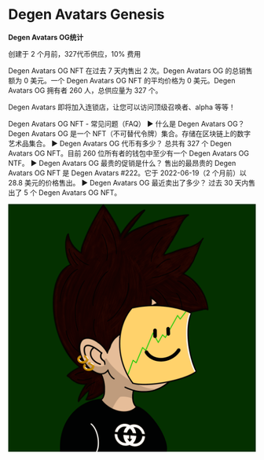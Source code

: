 # Degen Avatars Genesis

**Degen Avatars OG统计**

创建于 2 个月前，327代币供应，10% 费用

Degen Avatars OG NFT 在过去 7 天内售出 2 次。Degen Avatars OG 的总销售额为 0 美元。一个 Degen Avatars OG NFT 的平均价格为 0 美元。Degen Avatars OG 拥有者 260 人，总供应量为 327 个。

Degen Avatars 即将加入连锁店，让您可以访问顶级召唤者、alpha 等等！

Degen Avatars OG NFT - 常见问题（FAQ）
▶ 什么是 Degen Avatars OG？
Degen Avatars OG 是一个 NFT（不可替代令牌）集合。存储在区块链上的数字艺术品集合。
▶ Degen Avatars OG 代币有多少？
总共有 327 个 Degen Avatars OG NFT。目前 260 位所有者的钱包中至少有一个 Degen Avatars OG NTF。
▶ Degen Avatars OG 最贵的促销是什么？
售出的最昂贵的 Degen Avatars OG NFT 是 Degen Avatars #222。它于 2022-06-19（2 个月前）以 28.8 美元的价格售出。
▶ Degen Avatars OG 最近卖出了多少？
过去 30 天内售出了 5 个 Degen Avatars OG NFT。

![nft](unnamed.png)
